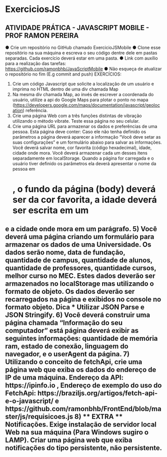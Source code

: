 # ExerciciosJS
## ATIVIDADE PRÁTICA - JAVASCRIPT MOBILE - PROF RAMON PEREIRA
● Crie um repositório no GitHub chamado ExercicioJSMobile
● Clone esse repositório na sua máquina e escreva o seu código dentre dele em
pastas separadas. Cada exercício deverá estar em uma pasta.
● Link com auxílio para a realização das tarefas:
https://github.com/ramonbhb/JavaScriptMobile
● Não esqueça de atualizar o repositório no fim (E.g commit and push)
EXERCÍCIOS:
1) Crie um código Javascript que solicite a localização de um usuário e imprima no
HTML dentro de uma div chamada Map
2) Na mesma div chamada Map, ao invés de escrever a coordenada do usuário, utilize
a api do Google Maps para plotar o ponto no mapa
(https://developers.google.com/maps/documentation/javascript/geolocation)
referência.
3) Crie uma página Web com a três funções distintas de vibração utilizando o método
vibrate. Teste essa página no seu celular.
4) Crie uma página URL para armazenar os dados e preferências de uma pessoa. Esta
página deve conter: Caso ele não tenha definido os parâmetros a página deverá
aparecer a informação “Você deve setar as suas configurações” e um formulário
abaixo para salvar as informações. Você deverá salvar nome, cor favorita (código
hexadecimal), idade, cidade onde mora. Você deverá armazenar cada um desses
itens separadamente em localStorage. Quando a página for carregada e o usuário
tiver definido os parâmetros ela deverá apresentar o nome da pessoa em <h1> , o
fundo da página (body) deverá ser da cor favorita, a idade deverá ser escrita em um
<h2> e a cidade onde mora em um parágrafo.
5) Você deverá uma página criando um formulário para armazenar os dados de uma
Universidade. Os dados serão nome, data de fundação, quantidade de campus,
quantidade de alunos, quantidade de professores, quantidade cursos, melhor curso
no MEC. Estes dados deverão ser armazenados no localStorage mas utilizando o
formato de objeto. Os dados deverão ser recarregados na página e exibidos no
console no formato objeto. Dica * Utilizar JSON Parse e JSON Stringify.
6) Você deverá construir uma página chamada “Informação do seu computador” está
página deverá exibir as seguintes informações: quantidade de memória ram, estado
de conexão, linguagem do navegador, e o userAgent da página.
7) Utilizando o conceito de fetchApi, crie uma página web que exiba os dados do
endereço de IP de uma máquina. Endereço da API: https://ipinfo.io , Endereço de
exemplo do uso do FetchApi: https://braziljs.org/artigos/fetch-api-e-o-javascript/ e
https://github.com/ramonbhb/FrontEnd/blob/master/js/requisicoes.js
8) ** EXTRA ** Notificações. Exige instalação de servidor local Web na sua máquina
(Para Windows sugiro o LAMP). Criar uma página web que exiba notificações do tipo
persistente, não persistente.
